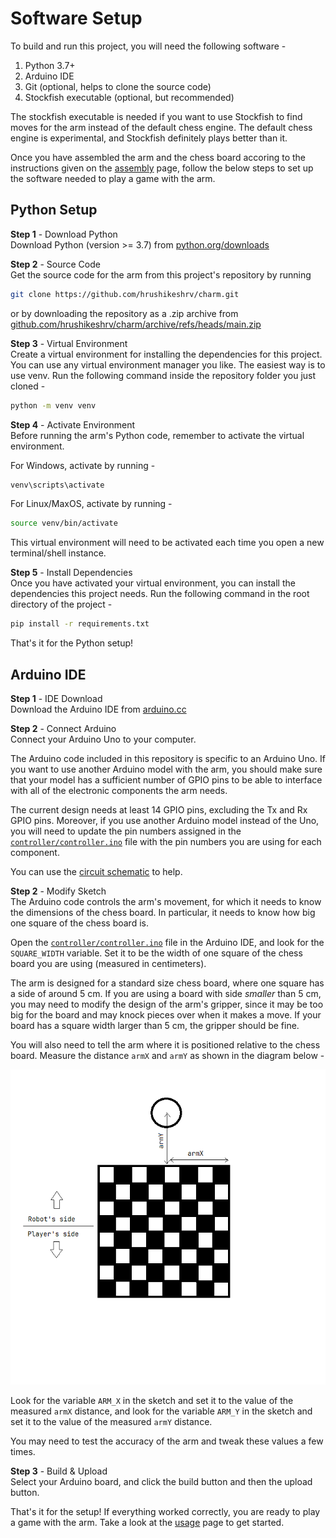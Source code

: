 # Software Setup
To build and run this project, you will need the following software -

1. Python 3.7+
2. Arduino IDE
3. Git (optional, helps to clone the source code)
4. Stockfish executable (optional, but recommended)

The stockfish executable is needed if you want to use Stockfish to find moves for the arm instead of the default chess engine. The default chess engine is experimental, and Stockfish definitely plays better than it.

Once you have assembled the arm and the chess board accoring to the instructions given on the [assembly](./assemble.md) page, follow the below steps to set up the software needed to play a game with the arm.

## Python Setup  
**Step 1** - Download Python  
Download Python (version >= 3.7) from [python.org/downloads](https://python.org/downloads)

**Step 2** - Source Code  
Get the source code for the arm from this project's repository by running 
```bash
git clone https://github.com/hrushikeshrv/charm.git
```
or by downloading the repository as a .zip archive from [github.com/hrushikeshrv/charm/archive/refs/heads/main.zip](https://github.com/hrushikeshrv/charm/archive/refs/heads/main.zip)

**Step 3** - Virtual Environment  
Create a virtual environment for installing the dependencies for this project. You can use any virtual environment manager you like. The easiest way is to use venv. Run the following command inside the repository folder you just cloned -

```bash
python -m venv venv
```

**Step 4** - Activate Environment  
Before running the arm's Python code, remember to activate the virtual environment.

For Windows, activate by running -
```bash
venv\scripts\activate
```

For Linux/MaxOS, activate by running -
```bash
source venv/bin/activate
```

This virtual environment will need to be activated each time you open a new terminal/shell instance.

**Step 5** - Install Dependencies  
Once you have activated your virtual environment, you can install the dependencies this project needs. Run the following command in the root directory of the project -

```bash
pip install -r requirements.txt
```

That's it for the Python setup!

## Arduino IDE

**Step 1** - IDE Download  
Download the Arduino IDE from [arduino.cc](https://www.arduino.cc/en/software)

**Step 2** - Connect Arduino  
Connect your Arduino Uno to your computer. 

The Arduino code included in this repository is specific to an Arduino Uno. If you want to use another Arduino model with the arm, you should make sure that your model has a sufficient number of GPIO pins to be able to interface with all of the electronic components the arm needs.

The current design needs at least 14 GPIO pins, excluding the Tx and Rx GPIO pins. Moreover, if you use another Arduino model instead of the Uno, you will need to update the pin numbers assigned in the [`controller/controller.ino`](https://github.com/hrushikeshrv/charm/tree/main/controller) file with the pin numbers you are using for each component.

You can use the [circuit schematic]() to help.

**Step 2** - Modify Sketch  
The Arduino code controls the arm's movement, for which it needs to know the dimensions of the chess board. In particular, it needs to know how big one square of the chess board is. 

Open the [`controller/controller.ino`](https://github.com/hrushikeshrv/charm/tree/main/controller) file in the Arduino IDE, and look for the `SQUARE_WIDTH` variable. Set it to be the width of one square of the chess board you are using (measured in centimeters).

The arm is designed for a standard size chess board, where one square has a side of around 5 cm. If you are using a board with side _smaller_ than 5 cm, you may need to modify the design of the arm's gripper, since it may be too big for the board and may knock pieces over when it makes a move. If your board has a square  width larger than 5 cm, the gripper should be fine.

You will also need to tell the arm where it is positioned relative to the chess board. Measure the distance `armX` and `armY` as shown in the diagram below -

<img src="./media/arm-position-measurement.png" style="text-align: center;">

Look for the variable `ARM_X` in the sketch and set it to the value of the measured `armX` distance, and look for the variable `ARM_Y` in the sketch and set it to the value of the measured `armY` distance.

You may need to test the accuracy of the arm and tweak these values a few times.

**Step 3** - Build & Upload  
Select your Arduino board, and click the build button and then the upload button.

That's it for the setup! If everything worked correctly, you are ready to play a game with the arm. Take a look at the [usage](./usage.md) page to get started.